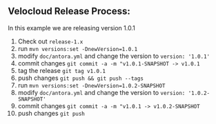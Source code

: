 ## Velocloud Release Process:
In this example we are releasing version 1.0.1

1) Check out `release-1.x`
2) run `mvn versions:set -DnewVersion=1.0.1` 
3) modify `doc/antora.yml` and change the version to `version: '1.0.1'`
4) commit changes `git commit -a -m "v1.0.1-SNAPSHOT -> v1.0.1`
5) tag the release `git tag v1.0.1`
6) push changes `git push && git push --tags`
7) run `mvn versions:set -DnewVersion=1.0.2-SNAPSHOT` 
3) modify `doc/antora.yml` and change the version to `version: '1.0.2-SNAPSHOT'`
9) commit changes `git commit -a -m "v1.0.1 -> v1.0.2-SNAPSHOT`
10) push changes `git push`
